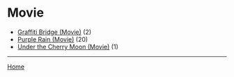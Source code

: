 # Movie

  * [Graffiti Bridge (Movie)](./movie/graffiti-bridge/) (2)
  * [Purple Rain (Movie)](./movie/purple-rain/) (20)
  * [Under the Cherry Moon (Movie)](./movie/under-the-cherry-moon/) (1)

----

[Home](../)

